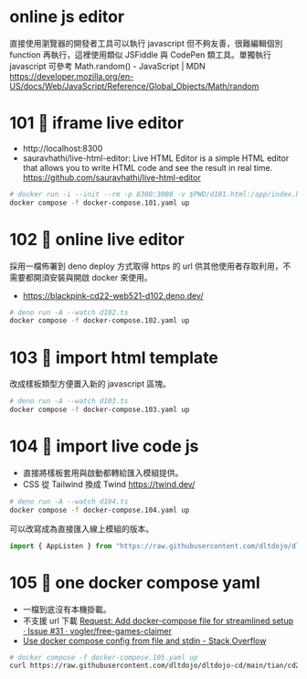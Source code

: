 # online js editor

直接使用瀏覽器的開發者工具可以執行 javascript 但不夠友善，很難編輯個別 function 再執行，這裡使用類似 JSFiddle 與 CodePen 類工具。單獨執行 javascript 可參考 Math.random() - JavaScript | MDN
https://developer.mozilla.org/en-US/docs/Web/JavaScript/Reference/Global_Objects/Math/random

# 101 🦕 iframe live editor

- http://localhost:8300
- sauravhathi/live-html-editor: Live HTML Editor is a simple HTML editor that allows you to write HTML code and see the result in real time.
https://github.com/sauravhathi/live-html-editor

```sh
# docker run -i --init --rm -p 8300:3000 -v $PWD/d101.html:/app/index.html busybox:1.35.0 sh -c 'cd /app && busybox httpd -fv -p 3000'
docker compose -f docker-compose.101.yaml up
```

# 102 🐐 online live editor

採用一檔佈署到 deno deploy 方式取得 https 的 url 供其他使用者存取利用，不需要都開須安裝與開啟 docker 來使用。

- https://blackpink-cd22-web521-d102.deno.dev/

```sh
# deno run -A --watch d102.ts
docker compose -f docker-compose.102.yaml up
```

# 103 🎄 import html template

改成樣板類型方便置入新的 javascript 區塊。

```sh
# deno run -A --watch d103.ts
docker compose -f docker-compose.103.yaml up
```

# 104 🎄 import live code js

- 直接將樣板套用與啟動都轉給匯入模組提供。
- CSS 從 Tailwind 換成 Twind https://twind.dev/

```sh
# deno run -A --watch d104.ts
docker compose -f docker-compose.104.yaml up
```

可以改寫成為直接匯入線上模組的版本。

```js
import { AppListen } from "https://raw.githubusercontent.com/dltdojo/dltdojo-cd/main/tian/cd22/web521-jseditor/d104-mod.ts";
```

# 105 🍟 one docker compose yaml

- 一檔到底沒有本機掛載。
- 不支援 url 下載 [Request: Add docker-compose file for streamlined setup · Issue #31 · vogler/free-games-claimer](https://github.com/vogler/free-games-claimer/issues/31)
- [Use docker compose config from file and stdin - Stack Overflow](https://stackoverflow.com/questions/53695725/use-docker-compose-config-from-file-and-stdin)


```sh
# docker compose -f docker-compose.105.yaml up
curl https://raw.githubusercontent.com/dltdojo/dltdojo-cd/main/tian/cd22/web521-jseditor/docker-compose.105.yaml | docker compose -f - up
```
